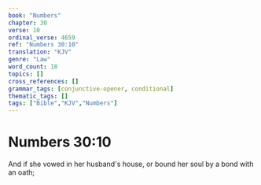 ```yaml
---
book: "Numbers"
chapter: 30
verse: 10
ordinal_verse: 4659
ref: "Numbers 30:10"
translation: "KJV"
genre: "Law"
word_count: 18
topics: []
cross_references: []
grammar_tags: [conjunctive-opener, conditional]
thematic_tags: []
tags: ["Bible","KJV","Numbers"]
---
```


# Numbers 30:10

And if she vowed in her husband's house, or bound her soul by a bond with an oath;
